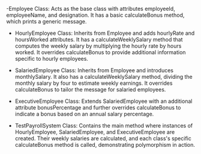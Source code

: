 -Employee Class: Acts as the base class with attributes employeeId, employeeName, and
designation. It has a basic calculateBonus method, which prints a generic message.

- HourlyEmployee Class: Inherits from Employee and adds hourlyRate and hoursWorked
attributes. It has a calculateWeeklySalary method that computes the weekly salary by
multiplying the hourly rate by hours worked. It overrides calculateBonus to provide
additional information specific to hourly employees.

- SalariedEmployee Class: Inherits from Employee and introduces monthlySalary. It also has a
calculateWeeklySalary method, dividing the monthly salary by four to estimate weekly
earnings. It overrides calculateBonus to tailor the message for salaried employees.

- ExecutiveEmployee Class: Extends SalariedEmployee with an additional attribute
bonusPercentage and further overrides calculateBonus to indicate a bonus based on an
annual salary percentage.

- TestPayrollSystem Class: Contains the main method where instances of HourlyEmployee,
SalariedEmployee, and ExecutiveEmployee are created. Their weekly salaries are calculated,
and each class&#39;s specific calculateBonus method is called, demonstrating polymorphism in
action.
